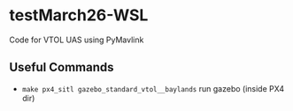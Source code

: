 # testMarch26-WSL

Code for VTOL UAS using PyMavlink

## Useful Commands
+ `make px4_sitl gazebo_standard_vtol__baylands` run gazebo (inside PX4 dir)